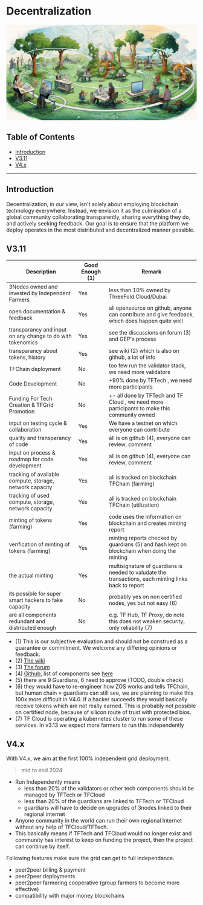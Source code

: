 
<h1> Decentralization </h1>

![](img/decentralization.png)

<h2>Table of Contents</h2>

- [Introduction](#introduction)
- [V3.11](#v311)
- [V4.x](#v4x)

***

## Introduction

Decentralization, in our view, isn't solely about employing blockchain technology everywhere. Instead, we envision it as the culmination of a global community collaborating transparently, sharing everything they do, and actively seeking feedback. Our goal is to ensure that the platform we deploy operates in the most distributed and decentralized manner possible.

## V3.11

| Description                                                      | Good Enough (1) | Remark                                                                                                |
| ---------------------------------------------------------- | --------------- | ----------------------------------------------------------------------------------------------------- |
| 3Nodes owned and invested by Independent Farmers           | Yes             | less than 10% owned by ThreeFold Cloud/Dubai                                                          |
| open documentation & feedback                              | Yes             | all opensource on github, anyone can contribute and give feedback, which does happen quite well       |
| transparancy and input on any change to do with tokenomics | Yes             | see the discussions on forum (3) and GEP's process                                                    |
| transparancy about tokens, history                         | Yes             | see wiki (2) which is also on github, a lot of info
| TFChain deployment                                         | No              | too few run the validator stack, we need more validators                                              |
| Code Development                                           | No              | +90% done by TFTech , we need more participants                                                       |
| Funding For Tech Creation & TFGrid Promotion               | No              | +- all done by TFTech and TF Cloud , we need more participants to make this community owned           |
| input on testing cycle & collaboration                     | Yes             | We have a testnet on which everyone can contribute                                                    |
| quality and transparancy of code                           | Yes             | all is on github (4), everyone can review, comment                                                    |
| input on process & roadmap for code development            | Yes             | all is on github (4), everyone can review, comment                                                    |
| tracking of available compute, storage, network capacity   | Yes             | all is tracked on blockchain TFChain (farming)                                                        |
| tracking of used compute, storage, network capacity        | Yes             | all is tracked on blockchain TFChain (utilization)                                                    |
| minting of tokens (farming)                                | Yes             | code uses the information on blockchain and creates minting report                                    |
| verification of minting of tokens (farming)                | Yes             | minting reports checked by guardians (5) and hash kept on blockchain when doing the minting           |
| the actual minting                                         | Yes             | multisignature of guardians is needed to valudate the transactions, each minting links back to report |
| its possible for super smart hackers to fake capacity      | No              | probably yes on non certified nodes, yes but not easy (6)                                             |
| are all components redundant and distributed enough        | No              | e.g. TF Hub, TF Proxy, do note this does not weaken security, only reliability (7)                    |


- (1) This is our subjective evaluation and should not be construed as a guarantee or commitment. We welcome any differing opinions or feedback.
- (2) [The wiki](https://library.threefold.me/info/threefold#/) 
- (3) [The forum](https://forum.threefold.io/)
- (4) [Github](https://github.com/threefoldtech), list of components see [here](https://github.com/threefoldtech/home/blob/master/wiki/components/components_overview.md)
- (5) there are 9 Guardians, 6 need to approve (TODO, double check)
- (6) they would have to re-engineer how ZOS works and tells TFChain, but human chain = guardians can still see, we are planning to make this 100x more difficult in V4.0. If a hacker succeeds they would basically receive tokens which are not really earned. This is probably not possible on certified node, because of silicon route of trust with protected bios.
- (7) TF Cloud is operating a kubernetes cluster to run some of these services. In v3.13 we expect more farmers to run this independently


## V4.x 

With V4.x, we aim at the first 100% independent grid deployment.

> mid to end 2024

- Run Independently means
   - less than 20% of the validators or other tech components should be managed by TFTech or TFCloud
   - less than 20% of the guardians are linked to  TFTech or TFCloud
   - guardians will have to decide on upgrades of 3nodes linked to their regional internet
- Anyone community in the world can run their own regional Internet without any help of TFCloud/TFTech.
- This basically means if TFTech and TFCloud would no longer exist and community has interest to keep on funding the project, then the project can continue by itself. 

Following features make sure the grid can get to full independance.

- peer2peer billing & payment
- peer2peer deployments
- peer2peer farmering cooperative (group farmers to become more effective)
- compatibility with major money blockchains


